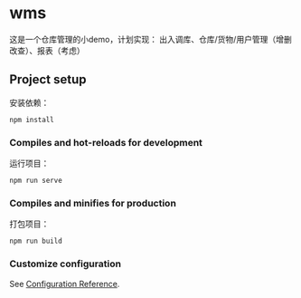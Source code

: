 # wms
这是一个仓库管理的小demo，计划实现：
出入调库、仓库/货物/用户管理（增删改查）、报表（考虑）

## Project setup
安装依赖：
```
npm install
```

### Compiles and hot-reloads for development
运行项目：
```
npm run serve
```

### Compiles and minifies for production
打包项目：
```
npm run build
```

### Customize configuration
See [Configuration Reference](https://cli.vuejs.org/config/).
